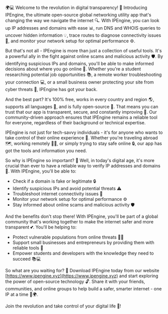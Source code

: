 🌍💻 Welcome to the revolution in digital transparency! 🚀 Introducing IPEngine, the ultimate open-source global networking utility app that's changing the way we navigate the internet 🔍. With IPEngine, you can look up IP addresses and domains with ease 📊, run DNS and WHOIS queries to uncover hidden information 💡, trace routes to diagnose connectivity issues 👀, and monitor your network setup for optimal performance ⚙️.

But that's not all - IPEngine is more than just a collection of useful tools. It's a powerful ally in the fight against online scams and malicious activity 🛡️. By identifying suspicious IPs and domains, you'll be able to make informed decisions about where you go online 👀. Whether you're a student researching potential job opportunities 📚, a remote worker troubleshooting your connection 💻, or a small business owner protecting your site from cyber threats 🏢, IPEngine has got your back.

And the best part? It's 100% free, works in every country and region 🌎, supports all languages 👥, and is fully open-source 📄. That means you can trust that our app is transparent, secure, and constantly improving 🔩. Our community-driven approach ensures that IPEngine remains a reliable tool for everyone, regardless of their background or technical expertise.

IPEngine is not just for tech-savvy individuals - it's for anyone who wants to take control of their online experience 💪. Whether you're traveling abroad 🗺️, working remotely 🏃‍♂️, or simply trying to stay safe online 🔒, our app has got the tools and information you need.

So why is IPEngine so important? 🤔 Well, in today's digital age, it's more crucial than ever to have a reliable way to verify IP addresses and domains 💯. With IPEngine, you'll be able to:

* Check if a domain is fake or legitimate 🔒
* Identify suspicious IPs and avoid potential threats ⚠️
* Troubleshoot internet connectivity issues 👀
* Monitor your network setup for optimal performance ⚙️
* Stay informed about online scams and malicious activity 🛡️

And the benefits don't stop there! With IPEngine, you'll be part of a global community that's working together to make the internet safer and more transparent 💕. You'll be helping to:

* Protect vulnerable populations from online threats 👩‍👧
* Support small businesses and entrepreneurs by providing them with reliable tools 🏢
* Empower students and developers with the knowledge they need to succeed 📚💻

So what are you waiting for? 🎉 Download IPEngine today from our website [https://www.ipengine.xyz](https://www.ipengine.xyz) and start exploring the power of open-source technology 🔓. Share it with your friends, communities, and online groups to help build a safer, smarter internet - one IP at a time 💪🌍.

Join the revolution and take control of your digital life 🚀!